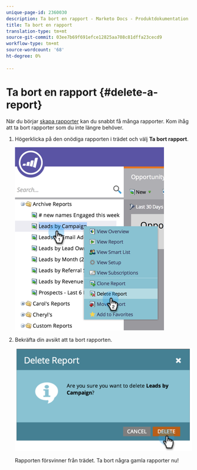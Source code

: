 ```yaml
---
unique-page-id: 2360030
description: Ta bort en rapport - Marketo Docs - Produktdokumentation
title: Ta bort en rapport
translation-type: tm+mt
source-git-commit: 03ee7b69f691efce12825aa708c81dffa23cecd9
workflow-type: tm+mt
source-wordcount: '68'
ht-degree: 0%

---
```



# Ta bort en rapport {#delete-a-report}

När du börjar [skapa rapporter](/help/marketo/product-docs/reporting/basic-reporting/creating-reports/create-a-report-in-a-program.md) kan du snabbt få många rapporter. Kom ihåg att ta bort rapporter som du inte längre behöver.

1. Högerklicka på den onödiga rapporten i trädet och välj **Ta bort rapport**.

   ![](assets/image2014-9-16-14-3a26-3a48.png)

1. Bekräfta din avsikt att ta bort rapporten.

   ![](assets/image2014-9-16-14-3a26-3a53.png)

   Rapporten försvinner från trädet. Ta bort några gamla rapporter nu!
